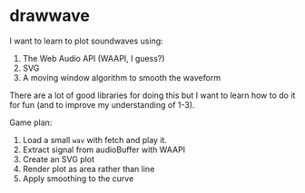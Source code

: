 # drawwave

I want to learn to plot soundwaves using:

1. The Web Audio API (WAAPI, I guess?)
2. SVG
3. A moving window algorithm to smooth the waveform 

There are a lot of good libraries for doing this but I want
to learn how to do it for fun (and to improve my understanding
of 1-3).

Game plan:

1. Load a small `wav` with fetch and play it.
2. Extract signal from audioBuffer with WAAPI
3. Create an SVG plot
4. Render plot as area rather than line
5. Apply smoothing to the curve
